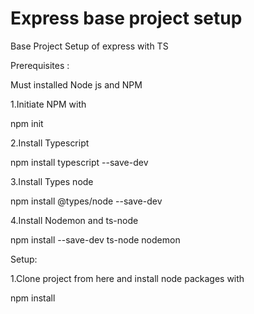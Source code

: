 # Express base project setup
Base Project Setup of express with TS

Prerequisites :

Must installed Node js and NPM

1.Initiate NPM with

npm init

2.Install Typescript 

npm install typescript --save-dev

3.Install Types node

npm install @types/node --save-dev

4.Install Nodemon and ts-node

npm install --save-dev ts-node nodemon


Setup: 

1.Clone project from here and install node packages with 

npm install


